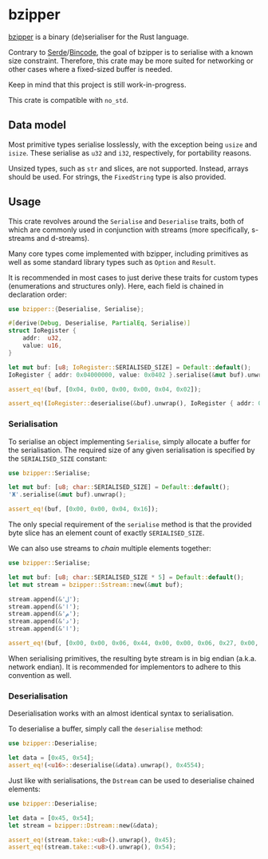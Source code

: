 # bzipper

[bzipper](https://crates.io/crates/bzipper/) is a binary (de)serialiser for the Rust language.

Contrary to [Serde](https://crates.io/crates/serde/)/[Bincode](https://crates.io/crates/bincode/), the goal of bzipper is to serialise with a known size constraint.
Therefore, this crate may be more suited for networking or other cases where a fixed-sized buffer is needed.

Keep in mind that this project is still work-in-progress.

This crate is compatible with `no_std`.

## Data model

Most primitive types serialise losslessly, with the exception being `usize` and `isize`.
These serialise as `u32` and `i32`, respectively, for portability reasons.

Unsized types, such as `str` and slices, are not supported.
Instead, arrays should be used.
For strings, the `FixedString` type is also provided.

## Usage

This crate revolves around the `Serialise` and `Deserialise` traits, both of which are commonly used in conjunction with streams (more specifically, s-streams and d-streams).

Many core types come implemented with bzipper, including primitives as well as some standard library types such as `Option` and `Result`.

It is recommended in most cases to just derive these traits for custom types (enumerations and structures only).
Here, each field is chained in declaration order:

```rs
use bzipper::{Deserialise, Serialise};

#[derive(Debug, Deserialise, PartialEq, Serialise)]
struct IoRegister {
    addr:  u32,
    value: u16,
}

let mut buf: [u8; IoRegister::SERIALISED_SIZE] = Default::default();
IoRegister { addr: 0x04000000, value: 0x0402 }.serialise(&mut buf).unwrap();

assert_eq!(buf, [0x04, 0x00, 0x00, 0x00, 0x04, 0x02]);

assert_eq!(IoRegister::deserialise(&buf).unwrap(), IoRegister { addr: 0x04000000, value: 0x0402 });
```

### Serialisation

To serialise an object implementing `Serialise`, simply allocate a buffer for the serialisation.
The required size of any given serialisation is specified by the `SERIALISED_SIZE` constant:

```rs
use bzipper::Serialise;

let mut buf: [u8; char::SERIALISED_SIZE] = Default::default();
'Ж'.serialise(&mut buf).unwrap();

assert_eq!(buf, [0x00, 0x00, 0x04, 0x16]);
```

The only special requirement of the `serialise` method is that the provided byte slice has an element count of exactly `SERIALISED_SIZE`.

We can also use streams to *chain* multiple elements together:

```rs
use bzipper::Serialise;

let mut buf: [u8; char::SERIALISED_SIZE * 5] = Default::default();
let mut stream = bzipper::Sstream::new(&mut buf);

stream.append(&'ل');
stream.append(&'ا');
stream.append(&'م');
stream.append(&'د');
stream.append(&'ا');

assert_eq!(buf, [0x00, 0x00, 0x06, 0x44, 0x00, 0x00, 0x06, 0x27, 0x00, 0x00, 0x06, 0x45, 0x00, 0x00, 0x06, 0x2F, 0x00, 0x00, 0x06, 0x27]);
```

When serialising primitives, the resulting byte stream is in big endian (a.k.a. network endian).
It is recommended for implementors to adhere to this convention as well.

### Deserialisation

Deserialisation works with an almost identical syntax to serialisation.

To deserialise a buffer, simply call the `deserialise` method:

```rs
use bzipper::Deserialise;

let data = [0x45, 0x54];
assert_eq!(<u16>::deserialise(&data).unwrap(), 0x4554);
```

Just like with serialisations, the `Dstream` can be used to deserialise chained elements:

```rs
use bzipper::Deserialise;

let data = [0x45, 0x54];
let stream = bzipper::Dstream::new(&data);

assert_eq!(stream.take::<u8>().unwrap(), 0x45);
assert_eq!(stream.take::<u8>().unwrap(), 0x54);
```
